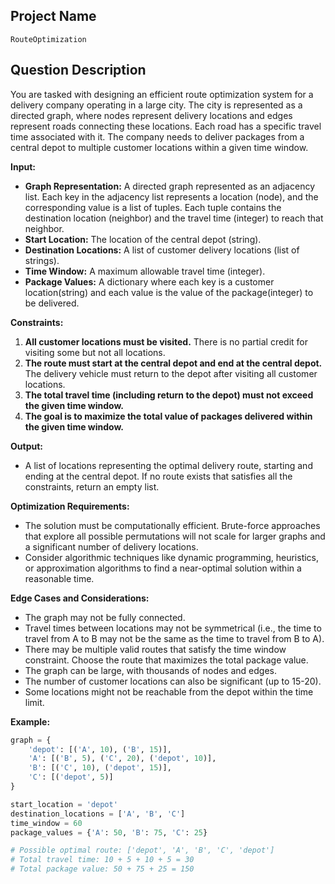 ## Project Name

`RouteOptimization`

## Question Description

You are tasked with designing an efficient route optimization system for a delivery company operating in a large city. The city is represented as a directed graph, where nodes represent delivery locations and edges represent roads connecting these locations. Each road has a specific travel time associated with it. The company needs to deliver packages from a central depot to multiple customer locations within a given time window.

**Input:**

*   **Graph Representation:** A directed graph represented as an adjacency list. Each key in the adjacency list represents a location (node), and the corresponding value is a list of tuples. Each tuple contains the destination location (neighbor) and the travel time (integer) to reach that neighbor.
*   **Start Location:** The location of the central depot (string).
*   **Destination Locations:** A list of customer delivery locations (list of strings).
*   **Time Window:** A maximum allowable travel time (integer).
*   **Package Values:** A dictionary where each key is a customer location(string) and each value is the value of the package(integer) to be delivered.

**Constraints:**

1.  **All customer locations must be visited.** There is no partial credit for visiting some but not all locations.
2.  **The route must start at the central depot and end at the central depot.** The delivery vehicle must return to the depot after visiting all customer locations.
3.  **The total travel time (including return to the depot) must not exceed the given time window.**
4.  **The goal is to maximize the total value of packages delivered within the given time window.**

**Output:**

*   A list of locations representing the optimal delivery route, starting and ending at the central depot. If no route exists that satisfies all the constraints, return an empty list.

**Optimization Requirements:**

*   The solution must be computationally efficient. Brute-force approaches that explore all possible permutations will not scale for larger graphs and a significant number of delivery locations.
*   Consider algorithmic techniques like dynamic programming, heuristics, or approximation algorithms to find a near-optimal solution within a reasonable time.

**Edge Cases and Considerations:**

*   The graph may not be fully connected.
*   Travel times between locations may not be symmetrical (i.e., the time to travel from A to B may not be the same as the time to travel from B to A).
*   There may be multiple valid routes that satisfy the time window constraint. Choose the route that maximizes the total package value.
*   The graph can be large, with thousands of nodes and edges.
*   The number of customer locations can also be significant (up to 15-20).
*   Some locations might not be reachable from the depot within the time limit.

**Example:**

```python
graph = {
    'depot': [('A', 10), ('B', 15)],
    'A': [('B', 5), ('C', 20), ('depot', 10)],
    'B': [('C', 10), ('depot', 15)],
    'C': [('depot', 5)]
}

start_location = 'depot'
destination_locations = ['A', 'B', 'C']
time_window = 60
package_values = {'A': 50, 'B': 75, 'C': 25}

# Possible optimal route: ['depot', 'A', 'B', 'C', 'depot']
# Total travel time: 10 + 5 + 10 + 5 = 30
# Total package value: 50 + 75 + 25 = 150
```
